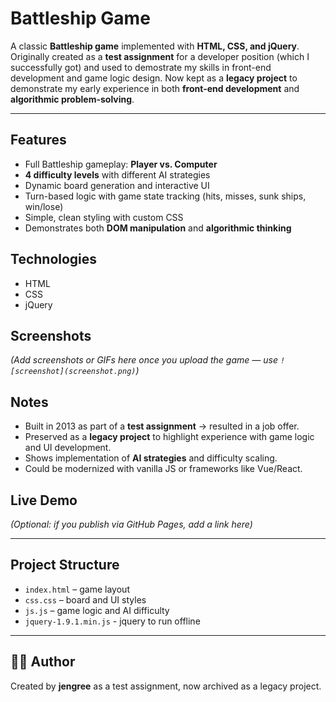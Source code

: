# Battleship Game
A classic **Battleship game** implemented with **HTML, CSS, and jQuery**.
Originally created as a **test assignment** for a developer position (which I successfully got) and used to demostrate my skills in front-end development and game logic design.
Now kept as a **legacy project** to demonstrate my early experience in both **front-end development** and **algorithmic problem-solving**.

---

## Features
- Full Battleship gameplay: **Player vs. Computer**
- **4 difficulty levels** with different AI strategies
- Dynamic board generation and interactive UI
- Turn-based logic with game state tracking (hits, misses, sunk ships, win/lose)
- Simple, clean styling with custom CSS
- Demonstrates both **DOM manipulation** and **algorithmic thinking**

## Technologies
- HTML
- CSS
- jQuery

## Screenshots
*(Add screenshots or GIFs here once you upload the game — use `![screenshot](screenshot.png)`)*

## Notes
- Built in 2013 as part of a **test assignment** → resulted in a job offer.
- Preserved as a **legacy project** to highlight experience with game logic and UI development.
- Shows implementation of **AI strategies** and difficulty scaling.
- Could be modernized with vanilla JS or frameworks like Vue/React.

## Live Demo
*(Optional: if you publish via GitHub Pages, add a link here)*

---

## Project Structure
- `index.html` – game layout
- `css.css` – board and UI styles
- `js.js` – game logic and AI difficulty
- `jquery-1.9.1.min.js` - jquery to run offline

---

## 👩‍💻 Author
Created by **jengree** as a test assignment, now archived as a legacy project.
